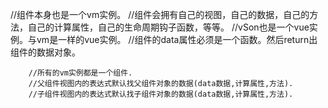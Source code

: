 //组件本身也是一个vm实例。
		//组件会拥有自己的视图，自己的数据，自己的方法，自己的计算属性，自己的生命周期钩子函数，等等。
		//vSon也是一个vue实例。与vm是一样的vue实例。
		//组件的data属性必须是一个函数。然后return出组件的数据对象。
		
		//所有的vm实例都是一个组件.
		//父组件视图内的表达式默认找父组件对象的数据(data数据,计算属性,方法).
		//子组件视图内的表达式默认找子组件对象的数据(data数据,计算属性,方法).
		